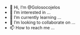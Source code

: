 - 👋 Hi, I’m @Golosocojelos
- 👀 I’m interested in ...
- 🌱 I’m currently learning ...
- 💞️ I’m looking to collaborate on ...
- 📫 How to reach me ...

<!---
Golosocojelos/Golosocojelos is a ✨ special ✨ repository because its `README.md` (this file) appears on your GitHub profile.
You can click the Preview link to take a look at your changes.
--->
